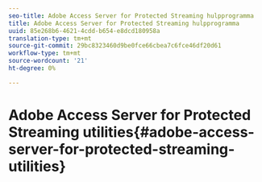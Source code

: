 ```yaml
---
seo-title: Adobe Access Server for Protected Streaming hulpprogramma
title: Adobe Access Server for Protected Streaming hulpprogramma
uuid: 85e268b6-4621-4cdd-b654-e8dcd180958a
translation-type: tm+mt
source-git-commit: 29bc8323460d9be0fce66cbea7c6fce46df20d61
workflow-type: tm+mt
source-wordcount: '21'
ht-degree: 0%

---
```



# Adobe Access Server for Protected Streaming utilities{#adobe-access-server-for-protected-streaming-utilities}

